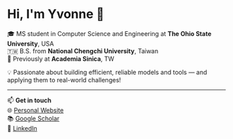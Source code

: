 # Hi, I'm Yvonne 👋

🎓 MS student in Computer Science and Engineering at **The Ohio State University**, USA  
🇹🇼 B.S. from **National Chengchi University**, Taiwan  
🔬 Previously at **Academia Sinica**, TW

💡 Passionate about building efficient, reliable models and tools — and applying them to real-world challenges!

---

📫 **Get in touch**  
🌐 [Personal Website](https://yi-yu-yvonne.github.io/Yi-Yu-Yvonne/)  
📚 [Google Scholar](https://scholar.google.com/citations?user=gAUeAeMAAAAJ)  
🔗 [LinkedIn](https://www.linkedin.com/in/yi-yu-yvonne/)

